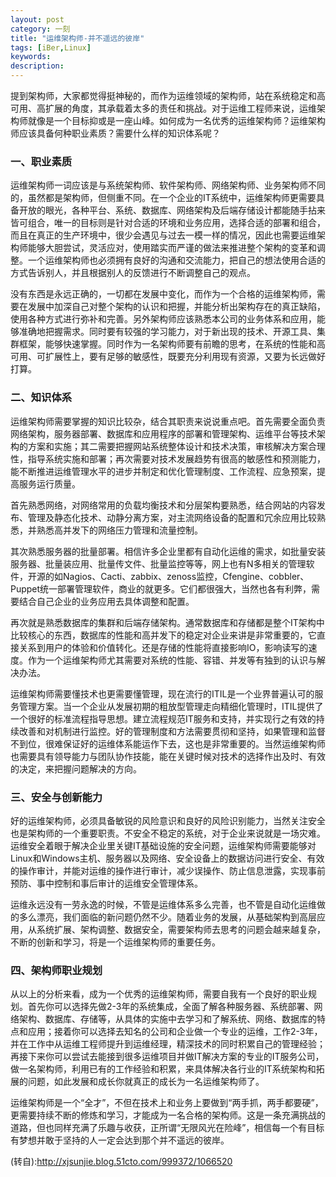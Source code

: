 ```yaml
---
layout: post
category: 一刻
title: "运维架构师-并不遥远的彼岸"
tags: [iBer,Linux]
keywords:
description:
---
```


提到架构师，大家都觉得挺神秘的，而作为运维领域的架构师，站在系统稳定和高可用、高扩展的角度，其承载着太多的责任和挑战。对于运维工程师来说，运维架构师就像是一个目标抑或是一座山峰。如何成为一名优秀的运维架构师？运维架构师应该具备何种职业素质？需要什么样的知识体系呢？

### 一、职业素质

运维架构师一词应该是与系统架构师、软件架构师、网络架构师、业务架构师不同的，虽然都是架构师，但侧重不同。在一个企业的IT系统中，运维架构师更需要具备开放的眼光，各种平台、系统、数据库、网络架构及后端存储设计都能随手拈来皆可组合，唯一的目标则是针对合适的环境和业务应用，选择合适的部署和组合，而且在真正的生产环境中，很少会遇见与过去一模一样的情况，因此也需要运维架构师能够大胆尝试，灵活应对，使用踏实而严谨的做法来推进整个架构的变革和调整。一个运维架构师也必须拥有良好的沟通和交流能力，把自己的想法使用合适的方式告诉别人，并且根据别人的反馈进行不断调整自己的观点。

没有东西是永远正确的，一切都在发展中变化，而作为一个合格的运维架构师，需要在发展中加深自己对整个架构的认识和把握，并能分析出架构存在的真正缺陷，使用各种方式进行弥补和完善。另外架构师应该熟悉本公司的业务体系和应用，能够准确地把握需求。同时要有较强的学习能力，对于新出现的技术、开源工具、集群框架，能够快速掌握。同时作为一名架构师要有前瞻的思考，在系统的性能和高可用、可扩展性上，要有足够的敏感性，既要充分利用现有资源，又要为长远做好打算。

### 二、知识体系

运维架构师需要掌握的知识比较杂，结合其职责来说说重点吧。首先需要全面负责网络架构，服务器部署、数据库和应用程序的部署和管理架构、运维平台等技术架构的方案和实施；其二需要把握网站系统整体设计和技术决策，审核解决方案合理性，指导系统实施和部署；再次需要对技术发展趋势有很高的敏感性和预测能力，能不断推进运维管理水平的进步并制定和优化管理制度、工作流程、应急预案，提高服务运行质量。

首先熟悉网络，对网络常用的负载均衡技术和分层架构要熟悉，结合网站的内容发布、管理及静态化技术、动静分离方案，对主流网络设备的配置和冗余应用比较熟悉，并熟悉高并发下的网络压力管理和流量控制。

其次熟悉服务器的批量部署。相信许多企业里都有自动化运维的需求，如批量安装服务器、批量装应用、批量传文件、批量监控等等，网上也有N多相关的管理软件，开源的如Nagios、Cacti、zabbix、zenoss监控，Cfengine、cobbler、Puppet统一部署管理软件，商业的就更多。它们都很强大，当然也各有利弊，需要结合自己企业的业务应用去具体调整和配置。

再次就是熟悉数据库的集群和后端存储架构。通常数据库和存储都是整个IT架构中比较核心的东西，数据库的性能和高并发下的稳定对企业来讲是非常重要的，它直接关系到用户的体验和价值转化。还是存储的性能将直接影响IO，影响读写的速度。作为一个运维架构师尤其需要对系统的性能、容错、并发等有独到的认识与解决办法。

运维架构师需要懂技术也更需要懂管理，现在流行的ITIL是一个业界普遍认可的服务管理方案。当一个企业从发展初期的粗放型管理走向精细化管理时，ITIL提供了一个很好的标准流程指导思想。建立流程规范IT服务和支持，并实现行之有效的持续改善和对机制进行监控。好的管理制度和方法需要贯彻和坚持，如果管理和监督不到位，很难保证好的运维体系能运作下去，这也是非常重要的。当然运维架构师也需要具有领导能力与团队协作技能，能在关键时候对技术的选择作出及时、有效的决定，来把握问题解决的方向。

### 三、安全与创新能力

好的运维架构师，必须具备敏锐的风险意识和良好的风险识别能力，当然关注安全也是架构师的一个重要职责。不安全不稳定的系统，对于企业来说就是一场灾难。运维安全着眼于解决企业里关键IT基础设施的安全问题，运维架构师需要能够对Linux和Windows主机、服务器以及网络、安全设备上的数据访问进行安全、有效的操作审计，并能对运维的操作进行审计，减少误操作、防止信息泄露，实现事前预防、事中控制和事后审计的运维安全管理体系。

运维永远没有一劳永逸的时候，不管是运维体系多么完善，也不管是自动化运维做的多么漂亮，我们面临的新问题仍然不少。随着业务的发展，从基础架构到高层应用，从系统扩展、架构调整、数据安全，需要架构师去思考的问题会越来越复杂，不断的创新和学习，将是一个运维架构师的重要任务。

### 四、架构师职业规划

从以上的分析来看，成为一个优秀的运维架构师，需要自我有一个良好的职业规划。首先你可以选择先做2-3年的系统集成，全面了解各种服务器、系统部署、网络架构、数据库、存储等，从具体的实施中去学习和了解系统、网络、数据库的特点和应用；接着你可以选择去知名的公司和企业做一个专业的运维，工作2-3年，并在工作中从运维工程师提升到运维经理，精深技术的同时积累自己的管理经验；再接下来你可以尝试去能接到很多运维项目并做IT解决方案的专业的IT服务公司，做一名架构师，利用已有的工作经验和积累，来具体解决各行业的IT系统架构和拓展的问题，如此发展和成长你就真正的成长为一名运维架构师了。

运维架构师是一个“全才”，不但在技术上和业务上要做到“两手抓，两手都要硬”，更需要持续不断的修炼和学习，才能成为一名合格的架构师。这是一条充满挑战的道路，但也同样充满了乐趣与收获，正所谓“无限风光在险峰”，相信每一个有目标有梦想并敢于坚持的人一定会达到那个并不遥远的彼岸。

(转自):<http://xjsunjie.blog.51cto.com/999372/1066520>
